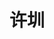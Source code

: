 ---
layout: member
title: 许圳
graduate-from: 武汉大学
position: 硕士研究生
research: 纳米医疗
email: zhenxu at whu.edu.cn
image: /images/members/许圳.jpg
alumni: false
---